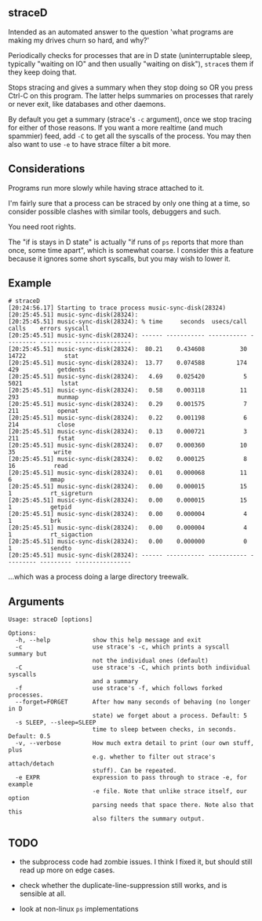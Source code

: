 ## straceD

Intended as an automated answer to the question 'what programs are making my drives churn so hard, and why?'


Periodically checks for processes that are in D state (uninterruptable sleep, typically "waiting on IO" and then usually "waiting on disk"), `strace`s them if they keep doing that. 

Stops stracing and gives a summary when they stop doing so OR you press Ctrl-C on this program. The latter helps summaries on processes that rarely or never exit, like databases and other daemons. 


By default you get a summary (strace's `-c` argument), once we stop tracing for either of those reasons. If you want a more realtime (and much spammier) feed, add `-C` to get all the syscalls of the process. You may then also want to use `-e` to have strace filter a bit more.


## Considerations

Programs run more slowly while having strace attached to it.

I'm fairly sure that a process can be straced by only one thing at a time, so consider possible clashes with similar tools, debuggers and such.

You need root rights.

The "if is stays in D state" is actually "if runs of `ps` reports that more than once, some time apart", which is somewhat coarse. I consider this a feature because it ignores some short syscalls, but you may wish to lower it.


## Example

```
# straceD
[20:24:56.17] Starting to trace process music-sync-disk(28324)
[20:25:45.51] music-sync-disk(28324):
[20:25:45.51] music-sync-disk(28324): % time     seconds  usecs/call     calls    errors syscall
[20:25:45.51] music-sync-disk(28324): ------ ----------- ----------- --------- --------- ----------------
[20:25:45.51] music-sync-disk(28324):  80.21    0.434608          30     14722           stat
[20:25:45.51] music-sync-disk(28324):  13.77    0.074588         174       429           getdents
[20:25:45.51] music-sync-disk(28324):   4.69    0.025420           5      5021           lstat
[20:25:45.51] music-sync-disk(28324):   0.58    0.003118          11       293           munmap
[20:25:45.51] music-sync-disk(28324):   0.29    0.001575           7       211           openat
[20:25:45.51] music-sync-disk(28324):   0.22    0.001198           6       214           close
[20:25:45.51] music-sync-disk(28324):   0.13    0.000721           3       211           fstat
[20:25:45.51] music-sync-disk(28324):   0.07    0.000360          10        35           write
[20:25:45.51] music-sync-disk(28324):   0.02    0.000125           8        16           read
[20:25:45.51] music-sync-disk(28324):   0.01    0.000068          11         6           mmap
[20:25:45.51] music-sync-disk(28324):   0.00    0.000015          15         1           rt_sigreturn
[20:25:45.51] music-sync-disk(28324):   0.00    0.000015          15         1           getpid
[20:25:45.51] music-sync-disk(28324):   0.00    0.000004           4         1           brk
[20:25:45.51] music-sync-disk(28324):   0.00    0.000004           4         1           rt_sigaction
[20:25:45.51] music-sync-disk(28324):   0.00    0.000000           0         1           sendto
[20:25:45.51] music-sync-disk(28324): ------ ----------- ----------- --------- --------- ----------------

```

...which was a process doing a large directory treewalk.


## Arguments

```
Usage: straceD [options]

Options:
  -h, --help            show this help message and exit
  -c                    use strace's -c, which prints a syscall summary but
                        not the individual ones (default)
  -C                    use strace's -C, which prints both individual syscalls
                        and a summary
  -f                    use strace's -f, which follows forked processes.
  --forget=FORGET       After how many seconds of behaving (no longer in D
                        state) we forget about a process. Default: 5
  -s SLEEP, --sleep=SLEEP
                        time to sleep between checks, in seconds. Default: 0.5
  -v, --verbose         How much extra detail to print (our own stuff, plus
                        e.g. whether to filter out strace's attach/detach
                        stuff). Can be repeated.
  -e EXPR               expression to pass through to strace -e, for example
                        -e file. Note that unlike strace itself, our option
                        parsing needs that space there. Note also that this
                        also filters the summary output.
```


## TODO

* the subprocess code had zombie issues. I think I fixed it, but should still read up more on edge cases.

* check whether the duplicate-line-suppression still works, and is sensible at all.

* look at non-linux `ps` implementations
